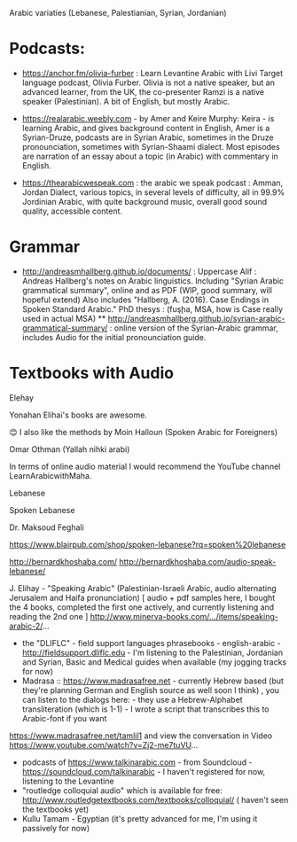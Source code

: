 
Arabic variaties (Lebanese, Palestianian, Syrian, Jordanian)

# Podcasts:

 * https://anchor.fm/olivia-furber : Learn Levantine Arabic with Livi
    Target language podcast, Olivia Furber. Olivia is not a native speaker, but an advanced learner, from the UK, the co-presenter Ramzi is a native speaker (Palestinian). A bit of English, but mostly Arabic.

 * https://realarabic.weebly.com - by Amer and Keire Murphy: Keira - is learning Arabic, and gives background content in English, Amer is a Syrian-Druze, podcasts are in Syrian Arabic, sometimes in the Druze pronounciation, sometimes with Syrian-Shaami dialect. Most episodes are narration of an essay about a topic (in Arabic) with commentary in English.
  * https://thearabicwespeak.com : the arabic we speak podcast : Amman, Jordan Dialect, various topics, in several levels of difficulty, all in 99.9% Jordinian Arabic, with quite background music, overall good sound quality, accessible content.

# Grammar

 * http://andreasmhallberg.github.io/documents/ :  Uppercase Alif : Andreas Hallberg's notes on Arabic linguistics.
  Including "Syrian Arabic grammatical summary", online and as PDF (WIP, good summary, will hopeful extend)
  Also includes "Hallberg, A. (2016). Case Endings in Spoken Standard Arabic." PhD thesys : (fuşḩa, MSA, how is Case really used in actual MSA)
  ** http://andreasmhallberg.github.io/syrian-arabic-grammatical-summary/ : online version of the Syrian-Arabic grammar, includes Audio for the initial pronounciation guide.

# Textbooks with Audio

Elehay

Yonahan Elihai's books are awesome.

 😊 I also like the methods by Moin Halloun (Spoken Arabic for Foreigners) 
 
 Omar Othman (Yallah nihki arabi)
 
In terms of online audio material I would recommend the YouTube channel LearnArabicwithMaha.

Lebanese



Spoken Lebanese

Dr. Maksoud Feghali 

https://www.blairpub.com/shop/spoken-lebanese?rq=spoken%20lebanese

http://bernardkhoshaba.com/
http://bernardkhoshaba.com/audio-speak-lebanese/



J. Elihay - "Speaking Arabic" (Palestinian-Israeli Arabic, audio alternating Jerusalem and Haifa pronunciation) [ audio + pdf samples here, I bought the 4 books, completed the first one actively, and currently listening and reading the 2nd one ] 
http://www.minerva-books.com/.../items/speaking-arabic-2/...

* the "DLIFLC" - field support languages phrasebooks - english-arabic - http://fieldsupport.dliflc.edu - I'm listening to the Palestinian, Jordanian and Syrian, Basic and Medical guides when available (my jogging tracks for now)
* Madrasa :: https://www.madrasafree.net - currently Hebrew based (but they're planning German and English source as well soon I think) , 
you can listen to the dialogs here: - they use a Hebrew-Alphabet transliteration (which is 1-1) - I wrote a script that transcribes this to Arabic-font if you want 

https://www.madrasafree.net/tamlil1
and view the conversation in Video https://www.youtube.com/watch?v=Zj2-me7tuVU...

* podcasts of https://www.talkinarabic.com - from Soundcloud - https://soundcloud.com/talkinarabic - I haven't registered for now, listening to the Levantine 
* "routledge colloquial audio" which is available for free: http://www.routledgetextbooks.com/textbooks/colloquial/ ( haven't seen the textbooks yet) 
* Kullu Tamam - Egyptian (it's pretty advanced for me, I'm using it passively for now)


